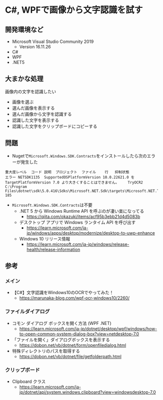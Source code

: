﻿# C#, WPFで画像から文字認識を試す

## 開発環境など

- Microsoft Visual Studio Community 2019
  - Version 16.11.26
- C#
- WPF
- .NET5

## 大まかな処理

画像内の文字を認識したい

- 画像を選ぶ
- 選んだ画像を表示する
- 選んだ画像から文字を認識する
- 認識した文字を表示する
- 認識した文字をクリップボードにコピーする

## 問題

- Nugetで`Microsoft.Windows.SDK.Contracts`をインストールしたら次のエラーが発生した
```
重大度レベル	コード	説明	プロジェクト	ファイル	行	抑制状態
エラー	NETSDK1135	SupportedOSPlatformVersion 10.0.22621.0 を TargetPlatformVersion 7.0 より大きくすることはできません。	TryOCR2	C:\Program Files\dotnet\sdk\5.0.416\Sdks\Microsoft.NET.Sdk\targets\Microsoft.NET.TargetFrameworkInference.targets	185	
```
- `Microsoft.Windows.SDK.Contracts`は不要
  - .NET 5 から Windows Runtime API を呼ぶのが凄い楽になってる
    - https://qiita.com/okazuki/items/acf95b3ebb21d4d5083b
  - デスクトップ アプリで Windows ランタイム API を呼び出す
    - https://learn.microsoft.com/ja-jp/windows/apps/desktop/modernize/desktop-to-uwp-enhance
  - Windows 10 リリース情報
    - https://learn.microsoft.com/ja-jp/windows/release-health/release-information

## 参考

### メイン

- 【C#】文字認識をWindows10のOCRでやってみた！
  - https://marunaka-blog.com/wpf-ocr-windows10/2260/

### ファイルダイアログ

- コモン ダイアログ ボックスを開く方法 (WPF .NET)
  - https://learn.microsoft.com/ja-jp/dotnet/desktop/wpf/windows/how-to-open-common-system-dialog-box?view=netdesktop-7.0
- 「ファイルを開く」ダイアログボックスを表示する
  - https://dobon.net/vb/dotnet/form/openfiledialog.html
- 特殊ディレクトリのパスを取得する
  - https://dobon.net/vb/dotnet/file/getfolderpath.html

### クリップボード

- Clipboard クラス
  - https://learn.microsoft.com/ja-jp/dotnet/api/system.windows.clipboard?view=windowsdesktop-7.0